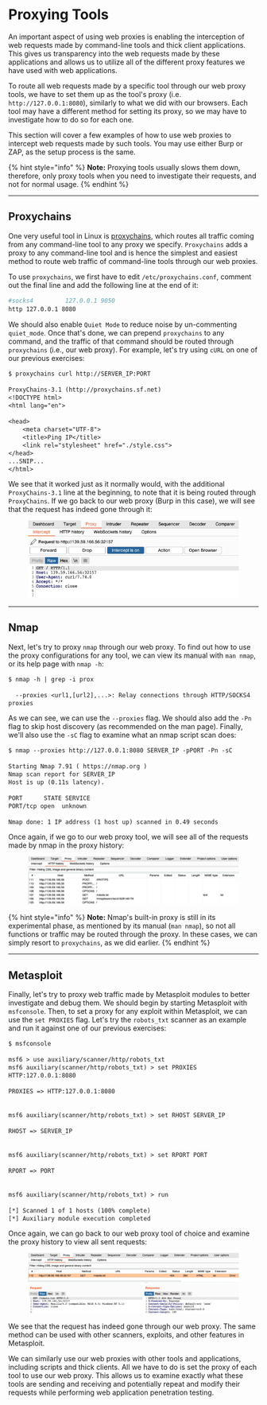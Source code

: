 # Proxying Tools

An important aspect of using web proxies is enabling the interception of web requests made by command-line tools and thick client applications. This gives us transparency into the web requests made by these applications and allows us to utilize all of the different proxy features we have used with web applications.

To route all web requests made by a specific tool through our web proxy tools, we have to set them up as the tool's proxy (i.e. `http://127.0.0.1:8080`), similarly to what we did with our browsers. Each tool may have a different method for setting its proxy, so we may have to investigate how to do so for each one.

This section will cover a few examples of how to use web proxies to intercept web requests made by such tools. You may use either Burp or ZAP, as the setup process is the same.

{% hint style="info" %}
**Note:** Proxying tools usually slows them down, therefore, only proxy tools when you need to investigate their requests, and not for normal usage.
{% endhint %}

***

## Proxychains

One very useful tool in Linux is [proxychains](https://github.com/haad/proxychains), which routes all traffic coming from any command-line tool to any proxy we specify. `Proxychains` adds a proxy to any command-line tool and is hence the simplest and easiest method to route web traffic of command-line tools through our web proxies.

To use `proxychains`, we first have to edit `/etc/proxychains.conf`, comment out the final line and add the following line at the end of it:

```bash
#socks4         127.0.0.1 9050
http 127.0.0.1 8080
```

We should also enable `Quiet Mode` to reduce noise by un-commenting `quiet_mode`. Once that's done, we can prepend `proxychains` to any command, and the traffic of that command should be routed through `proxychains` (i.e., our web proxy). For example, let's try using `cURL` on one of our previous exercises:

```shell-session
$ proxychains curl http://SERVER_IP:PORT

ProxyChains-3.1 (http://proxychains.sf.net)
<!DOCTYPE html>
<html lang="en">

<head>
    <meta charset="UTF-8">
    <title>Ping IP</title>
    <link rel="stylesheet" href="./style.css">
</head>
...SNIP...
</html>    
```

We see that it worked just as it normally would, with the additional `ProxyChains-3.1` line at the beginning, to note that it is being routed through `ProxyChains`. If we go back to our web proxy (Burp in this case), we will see that the request has indeed gone through it:

<figure><img src="../../../../.gitbook/assets/image (10) (1).png" alt=""><figcaption></figcaption></figure>

***

## Nmap

Next, let's try to proxy `nmap` through our web proxy. To find out how to use the proxy configurations for any tool, we can view its manual with `man nmap`, or its help page with `nmap -h`:

```shell-session
$ nmap -h | grep -i prox

  --proxies <url1,[url2],...>: Relay connections through HTTP/SOCKS4 proxies
```

As we can see, we can use the `--proxies` flag. We should also add the `-Pn` flag to skip host discovery (as recommended on the man page). Finally, we'll also use the `-sC` flag to examine what an nmap script scan does:

```shell-session
$ nmap --proxies http://127.0.0.1:8080 SERVER_IP -pPORT -Pn -sC

Starting Nmap 7.91 ( https://nmap.org )
Nmap scan report for SERVER_IP
Host is up (0.11s latency).

PORT      STATE SERVICE
PORT/tcp open  unknown

Nmap done: 1 IP address (1 host up) scanned in 0.49 seconds
```

Once again, if we go to our web proxy tool, we will see all of the requests made by nmap in the proxy history:

<figure><img src="../../../../.gitbook/assets/image (1) (1) (1) (1) (1) (1) (1) (1) (1) (1) (1) (1).png" alt=""><figcaption></figcaption></figure>

{% hint style="info" %}
**Note:** Nmap's built-in proxy is still in its experimental phase, as mentioned by its manual (`man nmap`), so not all functions or traffic may be routed through the proxy. In these cases, we can simply resort to `proxychains`, as we did earlier.
{% endhint %}

***

## Metasploit

Finally, let's try to proxy web traffic made by Metasploit modules to better investigate and debug them. We should begin by starting Metasploit with `msfconsole`. Then, to set a proxy for any exploit within Metasploit, we can use the `set PROXIES` flag. Let's try the `robots_txt` scanner as an example and run it against one of our previous exercises:

```shell-session
$ msfconsole

msf6 > use auxiliary/scanner/http/robots_txt
msf6 auxiliary(scanner/http/robots_txt) > set PROXIES HTTP:127.0.0.1:8080

PROXIES => HTTP:127.0.0.1:8080


msf6 auxiliary(scanner/http/robots_txt) > set RHOST SERVER_IP

RHOST => SERVER_IP


msf6 auxiliary(scanner/http/robots_txt) > set RPORT PORT

RPORT => PORT


msf6 auxiliary(scanner/http/robots_txt) > run

[*] Scanned 1 of 1 hosts (100% complete)
[*] Auxiliary module execution completed
```

Once again, we can go back to our web proxy tool of choice and examine the proxy history to view all sent requests:

<figure><img src="../../../../.gitbook/assets/image (2) (1) (1) (1) (1) (1) (1) (1) (1) (1) (1).png" alt=""><figcaption></figcaption></figure>

We see that the request has indeed gone through our web proxy. The same method can be used with other scanners, exploits, and other features in Metasploit.

We can similarly use our web proxies with other tools and applications, including scripts and thick clients. All we have to do is set the proxy of each tool to use our web proxy. This allows us to examine exactly what these tools are sending and receiving and potentially repeat and modify their requests while performing web application penetration testing.

